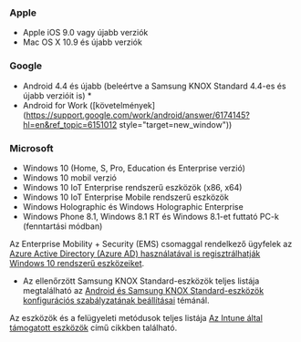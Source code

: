 

### <a name="apple"></a>Apple
  - Apple iOS 9.0 vagy újabb verziók
  - Mac OS X 10.9 és újabb verziók

### <a name="google"></a>Google
  - Android 4.4 és újabb (beleértve a Samsung KNOX Standard 4.4-es és újabb verzióit is) *
  - Android for Work ([követelmények](https://support.google.com/work/android/answer/6174145?hl=en&ref_topic=6151012 style="target=new_window"))

### <a name="microsoft"></a>Microsoft
  - Windows 10 (Home, S, Pro, Education és Enterprise verzió)
  - Windows 10 mobil verzió
  - Windows 10 IoT Enterprise rendszerű eszközök (x86, x64)
  - Windows 10 IoT Enterprise Mobile rendszerű eszközök
  - Windows Holographic és Windows Holographic Enterprise
  - Windows Phone 8.1, Windows 8.1 RT és Windows 8.1-et futtató PC-k (fenntartási módban)

Az Enterprise Mobility + Security (EMS) csomaggal rendelkező ügyfelek az [Azure Active Directory (Azure AD) használatával is regisztrálhatják Windows 10 rendszerű eszközeiket](/intune-classic/deploy-use/set-up-windows-device-management-with-microsoft-intune#azure-active-directory-enrollment).

* Az ellenőrzött Samsung KNOX Standard-eszközök teljes listája megtalálható az [Android és Samsung KNOX Standard-eszközök konfigurációs szabályzatának beállításai](/intune-classic/android-policy-settings-in-microsoft-intune.md#supported-samsung-knox-standard-devices) témánál.

Az eszközök és a felügyeleti metódusok teljes listája [Az Intune által támogatott eszközök](/intune/supported-devices-browsers#intune-supported-devices) című cikkben található.
